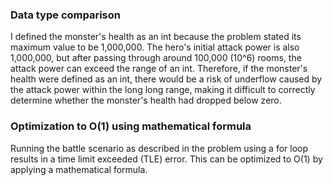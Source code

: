 ### Data type comparison

I defined the monster's health as an int because the problem stated its maximum value to be 1,000,000. The hero's initial attack power is also 1,000,000, but after passing through around 100,000 (10^6) rooms, the attack power can exceed the range of an int. Therefore, if the monster's health were defined as an int, there would be a risk of underflow caused by the attack power within the long long range, making it difficult to correctly determine whether the monster's health had dropped below zero.

### Optimization to O(1) using mathematical formula

Running the battle scenario as described in the problem using a for loop results in a time limit exceeded (TLE) error. This can be optimized to O(1) by applying a mathematical formula.
